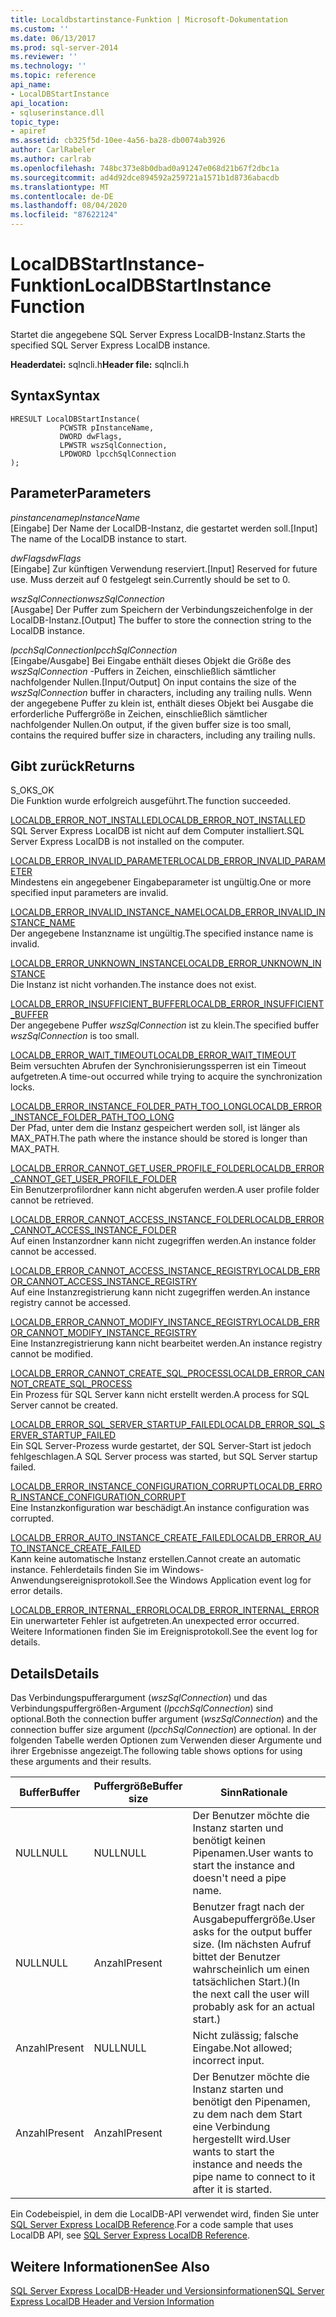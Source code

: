```yaml
---
title: Localdbstartinstance-Funktion | Microsoft-Dokumentation
ms.custom: ''
ms.date: 06/13/2017
ms.prod: sql-server-2014
ms.reviewer: ''
ms.technology: ''
ms.topic: reference
api_name:
- LocalDBStartInstance
api_location:
- sqluserinstance.dll
topic_type:
- apiref
ms.assetid: cb325f5d-10ee-4a56-ba28-db0074ab3926
author: CarlRabeler
ms.author: carlrab
ms.openlocfilehash: 748bc373e8b0dbad0a91247e068d21b67f2dbc1a
ms.sourcegitcommit: ad4d92dce894592a259721a1571b1d8736abacdb
ms.translationtype: MT
ms.contentlocale: de-DE
ms.lasthandoff: 08/04/2020
ms.locfileid: "87622124"
---
```

# <a name="localdbstartinstance-function"></a><span data-ttu-id="e35c6-102">LocalDBStartInstance-Funktion</span><span class="sxs-lookup"><span data-stu-id="e35c6-102">LocalDBStartInstance Function</span></span>
  <span data-ttu-id="e35c6-103">Startet die angegebene SQL Server Express LocalDB-Instanz.</span><span class="sxs-lookup"><span data-stu-id="e35c6-103">Starts the specified SQL Server Express LocalDB instance.</span></span>  
  
 <span data-ttu-id="e35c6-104">**Headerdatei:** sqlncli.h</span><span class="sxs-lookup"><span data-stu-id="e35c6-104">**Header file:** sqlncli.h</span></span>  
  
## <a name="syntax"></a><span data-ttu-id="e35c6-105">Syntax</span><span class="sxs-lookup"><span data-stu-id="e35c6-105">Syntax</span></span>  
  
```  
HRESULT LocalDBStartInstance(  
           PCWSTR pInstanceName,  
           DWORD dwFlags,   
           LPWSTR wszSqlConnection,   
           LPDWORD lpcchSqlConnection   
);  
```  
  
## <a name="parameters"></a><span data-ttu-id="e35c6-106">Parameter</span><span class="sxs-lookup"><span data-stu-id="e35c6-106">Parameters</span></span>  
 <span data-ttu-id="e35c6-107">*pinstancename*</span><span class="sxs-lookup"><span data-stu-id="e35c6-107">*pInstanceName*</span></span>  
 <span data-ttu-id="e35c6-108">[Eingabe] Der Name der LocalDB-Instanz, die gestartet werden soll.</span><span class="sxs-lookup"><span data-stu-id="e35c6-108">[Input] The name of the LocalDB instance to start.</span></span>  
  
 <span data-ttu-id="e35c6-109">*dwFlags*</span><span class="sxs-lookup"><span data-stu-id="e35c6-109">*dwFlags*</span></span>  
 <span data-ttu-id="e35c6-110">[Eingabe] Zur künftigen Verwendung reserviert.</span><span class="sxs-lookup"><span data-stu-id="e35c6-110">[Input] Reserved for future use.</span></span> <span data-ttu-id="e35c6-111">Muss derzeit auf 0 festgelegt sein.</span><span class="sxs-lookup"><span data-stu-id="e35c6-111">Currently should be set to 0.</span></span>  
  
 <span data-ttu-id="e35c6-112">*wszSqlConnection*</span><span class="sxs-lookup"><span data-stu-id="e35c6-112">*wszSqlConnection*</span></span>  
 <span data-ttu-id="e35c6-113">[Ausgabe] Der Puffer zum Speichern der Verbindungszeichenfolge in der LocalDB-Instanz.</span><span class="sxs-lookup"><span data-stu-id="e35c6-113">[Output] The buffer to store the connection string to the LocalDB instance.</span></span>  
  
 <span data-ttu-id="e35c6-114">*lpcchSqlConnection*</span><span class="sxs-lookup"><span data-stu-id="e35c6-114">*lpcchSqlConnection*</span></span>  
 <span data-ttu-id="e35c6-115">[Eingabe/Ausgabe] Bei Eingabe enthält dieses Objekt die Größe des *wszSqlConnection* -Puffers in Zeichen, einschließlich sämtlicher nachfolgender Nullen.</span><span class="sxs-lookup"><span data-stu-id="e35c6-115">[Input/Output] On input contains the size of the *wszSqlConnection* buffer in characters, including any trailing nulls.</span></span> <span data-ttu-id="e35c6-116">Wenn der angegebene Puffer zu klein ist, enthält dieses Objekt bei Ausgabe die erforderliche Puffergröße in Zeichen, einschließlich sämtlicher nachfolgender Nullen.</span><span class="sxs-lookup"><span data-stu-id="e35c6-116">On output, if the given buffer size is too small, contains the required buffer size in characters, including any trailing nulls.</span></span>  
  
## <a name="returns"></a><span data-ttu-id="e35c6-117">Gibt zurück</span><span class="sxs-lookup"><span data-stu-id="e35c6-117">Returns</span></span>  
 <span data-ttu-id="e35c6-118">S_OK</span><span class="sxs-lookup"><span data-stu-id="e35c6-118">S_OK</span></span>  
 <span data-ttu-id="e35c6-119">Die Funktion wurde erfolgreich ausgeführt.</span><span class="sxs-lookup"><span data-stu-id="e35c6-119">The function succeeded.</span></span>  
  
 [<span data-ttu-id="e35c6-120">LOCALDB_ERROR_NOT_INSTALLED</span><span class="sxs-lookup"><span data-stu-id="e35c6-120">LOCALDB_ERROR_NOT_INSTALLED</span></span>](../express-localdb-error-messages/localdb-error-not-installed.md)  
 <span data-ttu-id="e35c6-121">SQL Server Express LocalDB ist nicht auf dem Computer installiert.</span><span class="sxs-lookup"><span data-stu-id="e35c6-121">SQL Server Express LocalDB is not installed on the computer.</span></span>  
  
 [<span data-ttu-id="e35c6-122">LOCALDB_ERROR_INVALID_PARAMETER</span><span class="sxs-lookup"><span data-stu-id="e35c6-122">LOCALDB_ERROR_INVALID_PARAMETER</span></span>](../express-localdb-error-messages/localdb-error-invalid-parameter.md)  
 <span data-ttu-id="e35c6-123">Mindestens ein angegebener Eingabeparameter ist ungültig.</span><span class="sxs-lookup"><span data-stu-id="e35c6-123">One or more specified input parameters are invalid.</span></span>  
  
 [<span data-ttu-id="e35c6-124">LOCALDB_ERROR_INVALID_INSTANCE_NAME</span><span class="sxs-lookup"><span data-stu-id="e35c6-124">LOCALDB_ERROR_INVALID_INSTANCE_NAME</span></span>](../express-localdb-error-messages/localdb-error-invalid-instance-name.md)  
 <span data-ttu-id="e35c6-125">Der angegebene Instanzname ist ungültig.</span><span class="sxs-lookup"><span data-stu-id="e35c6-125">The specified instance name is invalid.</span></span>  
  
 [<span data-ttu-id="e35c6-126">LOCALDB_ERROR_UNKNOWN_INSTANCE</span><span class="sxs-lookup"><span data-stu-id="e35c6-126">LOCALDB_ERROR_UNKNOWN_INSTANCE</span></span>](../express-localdb-error-messages/localdb-error-unknown-instance.md)  
 <span data-ttu-id="e35c6-127">Die Instanz ist nicht vorhanden.</span><span class="sxs-lookup"><span data-stu-id="e35c6-127">The instance does not exist.</span></span>  
  
 [<span data-ttu-id="e35c6-128">LOCALDB_ERROR_INSUFFICIENT_BUFFER</span><span class="sxs-lookup"><span data-stu-id="e35c6-128">LOCALDB_ERROR_INSUFFICIENT_BUFFER</span></span>](../express-localdb-error-messages/localdb-error-insufficient-buffer.md)  
 <span data-ttu-id="e35c6-129">Der angegebene Puffer *wszSqlConnection* ist zu klein.</span><span class="sxs-lookup"><span data-stu-id="e35c6-129">The specified buffer *wszSqlConnection* is too small.</span></span>  
  
 [<span data-ttu-id="e35c6-130">LOCALDB_ERROR_WAIT_TIMEOUT</span><span class="sxs-lookup"><span data-stu-id="e35c6-130">LOCALDB_ERROR_WAIT_TIMEOUT</span></span>](../express-localdb-error-messages/localdb-error-wait-timeout.md)  
 <span data-ttu-id="e35c6-131">Beim versuchten Abrufen der Synchronisierungssperren ist ein Timeout aufgetreten.</span><span class="sxs-lookup"><span data-stu-id="e35c6-131">A time-out occurred while trying to acquire the synchronization locks.</span></span>  
  
 [<span data-ttu-id="e35c6-132">LOCALDB_ERROR_INSTANCE_FOLDER_PATH_TOO_LONG</span><span class="sxs-lookup"><span data-stu-id="e35c6-132">LOCALDB_ERROR_INSTANCE_FOLDER_PATH_TOO_LONG</span></span>](../express-localdb-error-messages/localdb-error-instance-folder-path-too-long.md)  
 <span data-ttu-id="e35c6-133">Der Pfad, unter dem die Instanz gespeichert werden soll, ist länger als MAX_PATH.</span><span class="sxs-lookup"><span data-stu-id="e35c6-133">The path where the instance should be stored is longer than MAX_PATH.</span></span>  
  
 [<span data-ttu-id="e35c6-134">LOCALDB_ERROR_CANNOT_GET_USER_PROFILE_FOLDER</span><span class="sxs-lookup"><span data-stu-id="e35c6-134">LOCALDB_ERROR_CANNOT_GET_USER_PROFILE_FOLDER</span></span>](../express-localdb-error-messages/localdb-error-cannot-get-user-profile-folder.md)  
 <span data-ttu-id="e35c6-135">Ein Benutzerprofilordner kann nicht abgerufen werden.</span><span class="sxs-lookup"><span data-stu-id="e35c6-135">A user profile folder cannot be retrieved.</span></span>  
  
 [<span data-ttu-id="e35c6-136">LOCALDB_ERROR_CANNOT_ACCESS_INSTANCE_FOLDER</span><span class="sxs-lookup"><span data-stu-id="e35c6-136">LOCALDB_ERROR_CANNOT_ACCESS_INSTANCE_FOLDER</span></span>](../express-localdb-error-messages/localdb-error-cannot-access-instance-folder.md)  
 <span data-ttu-id="e35c6-137">Auf einen Instanzordner kann nicht zugegriffen werden.</span><span class="sxs-lookup"><span data-stu-id="e35c6-137">An instance folder cannot be accessed.</span></span>  
  
 [<span data-ttu-id="e35c6-138">LOCALDB_ERROR_CANNOT_ACCESS_INSTANCE_REGISTRY</span><span class="sxs-lookup"><span data-stu-id="e35c6-138">LOCALDB_ERROR_CANNOT_ACCESS_INSTANCE_REGISTRY</span></span>](../express-localdb-error-messages/localdb-error-cannot-access-instance-registry.md)  
 <span data-ttu-id="e35c6-139">Auf eine Instanzregistrierung kann nicht zugegriffen werden.</span><span class="sxs-lookup"><span data-stu-id="e35c6-139">An instance registry cannot be accessed.</span></span>  
  
 [<span data-ttu-id="e35c6-140">LOCALDB_ERROR_CANNOT_MODIFY_INSTANCE_REGISTRY</span><span class="sxs-lookup"><span data-stu-id="e35c6-140">LOCALDB_ERROR_CANNOT_MODIFY_INSTANCE_REGISTRY</span></span>](../express-localdb-error-messages/localdb-error-cannot-modify-instance-registry.md)  
 <span data-ttu-id="e35c6-141">Eine Instanzregistrierung kann nicht bearbeitet werden.</span><span class="sxs-lookup"><span data-stu-id="e35c6-141">An instance registry cannot be modified.</span></span>  
  
 [<span data-ttu-id="e35c6-142">LOCALDB_ERROR_CANNOT_CREATE_SQL_PROCESS</span><span class="sxs-lookup"><span data-stu-id="e35c6-142">LOCALDB_ERROR_CANNOT_CREATE_SQL_PROCESS</span></span>](../express-localdb-error-messages/localdb-error-cannot-create-sql-process.md)  
 <span data-ttu-id="e35c6-143">Ein Prozess für SQL Server kann nicht erstellt werden.</span><span class="sxs-lookup"><span data-stu-id="e35c6-143">A process for SQL Server cannot be created.</span></span>  
  
 [<span data-ttu-id="e35c6-144">LOCALDB_ERROR_SQL_SERVER_STARTUP_FAILED</span><span class="sxs-lookup"><span data-stu-id="e35c6-144">LOCALDB_ERROR_SQL_SERVER_STARTUP_FAILED</span></span>](../express-localdb-error-messages/localdb-error-sql-server-startup-failed.md)  
 <span data-ttu-id="e35c6-145">Ein SQL Server-Prozess wurde gestartet, der SQL Server-Start ist jedoch fehlgeschlagen.</span><span class="sxs-lookup"><span data-stu-id="e35c6-145">A SQL Server process was started, but SQL Server startup failed.</span></span>  
  
 [<span data-ttu-id="e35c6-146">LOCALDB_ERROR_INSTANCE_CONFIGURATION_CORRUPT</span><span class="sxs-lookup"><span data-stu-id="e35c6-146">LOCALDB_ERROR_INSTANCE_CONFIGURATION_CORRUPT</span></span>](../express-localdb-error-messages/localdb-error-instance-configuration-corrupt.md)  
 <span data-ttu-id="e35c6-147">Eine Instanzkonfiguration war beschädigt.</span><span class="sxs-lookup"><span data-stu-id="e35c6-147">An instance configuration was corrupted.</span></span>  
  
 [<span data-ttu-id="e35c6-148">LOCALDB_ERROR_AUTO_INSTANCE_CREATE_FAILED</span><span class="sxs-lookup"><span data-stu-id="e35c6-148">LOCALDB_ERROR_AUTO_INSTANCE_CREATE_FAILED</span></span>](../express-localdb-error-messages/localdb-error-auto-instance-create-failed.md)  
 <span data-ttu-id="e35c6-149">Kann keine automatische Instanz erstellen.</span><span class="sxs-lookup"><span data-stu-id="e35c6-149">Cannot create an automatic instance.</span></span> <span data-ttu-id="e35c6-150">Fehlerdetails finden Sie im Windows-Anwendungsereignisprotokoll.</span><span class="sxs-lookup"><span data-stu-id="e35c6-150">See the Windows Application event log for error details.</span></span>  
  
 [<span data-ttu-id="e35c6-151">LOCALDB_ERROR_INTERNAL_ERROR</span><span class="sxs-lookup"><span data-stu-id="e35c6-151">LOCALDB_ERROR_INTERNAL_ERROR</span></span>](../express-localdb-error-messages/localdb-error-internal-error.md)  
 <span data-ttu-id="e35c6-152">Ein unerwarteter Fehler ist aufgetreten.</span><span class="sxs-lookup"><span data-stu-id="e35c6-152">An unexpected error occurred.</span></span> <span data-ttu-id="e35c6-153">Weitere Informationen finden Sie im Ereignisprotokoll.</span><span class="sxs-lookup"><span data-stu-id="e35c6-153">See the event log for details.</span></span>  
  
## <a name="details"></a><span data-ttu-id="e35c6-154">Details</span><span class="sxs-lookup"><span data-stu-id="e35c6-154">Details</span></span>  
 <span data-ttu-id="e35c6-155">Das Verbindungspufferargument (*wszSqlConnection*) und das Verbindungspuffergrößen-Argument (*lpcchSqlConnection*) sind optional.</span><span class="sxs-lookup"><span data-stu-id="e35c6-155">Both the connection buffer argument (*wszSqlConnection*) and the connection buffer size argument (*lpcchSqlConnection*) are optional.</span></span> <span data-ttu-id="e35c6-156">In der folgenden Tabelle werden Optionen zum Verwenden dieser Argumente und ihrer Ergebnisse angezeigt.</span><span class="sxs-lookup"><span data-stu-id="e35c6-156">The following table shows options for using these arguments and their results.</span></span>  
  
|<span data-ttu-id="e35c6-157">Buffer</span><span class="sxs-lookup"><span data-stu-id="e35c6-157">Buffer</span></span>|<span data-ttu-id="e35c6-158">Puffergröße</span><span class="sxs-lookup"><span data-stu-id="e35c6-158">Buffer size</span></span>|<span data-ttu-id="e35c6-159">Sinn</span><span class="sxs-lookup"><span data-stu-id="e35c6-159">Rationale</span></span>|<span data-ttu-id="e35c6-160">Aktion</span><span class="sxs-lookup"><span data-stu-id="e35c6-160">Action</span></span>|  
|------------|-----------------|---------------|------------|  
|<span data-ttu-id="e35c6-161">NULL</span><span class="sxs-lookup"><span data-stu-id="e35c6-161">NULL</span></span>|<span data-ttu-id="e35c6-162">NULL</span><span class="sxs-lookup"><span data-stu-id="e35c6-162">NULL</span></span>|<span data-ttu-id="e35c6-163">Der Benutzer möchte die Instanz starten und benötigt keinen Pipenamen.</span><span class="sxs-lookup"><span data-stu-id="e35c6-163">User wants to start the instance and doesn't need a pipe name.</span></span>|<span data-ttu-id="e35c6-164">Startet eine Instanz (keine Piperückgabe und keine erforderliche Puffergrößenrückgabe).</span><span class="sxs-lookup"><span data-stu-id="e35c6-164">Starts an instance (no pipe return and no required buffer size return).</span></span>|  
|<span data-ttu-id="e35c6-165">NULL</span><span class="sxs-lookup"><span data-stu-id="e35c6-165">NULL</span></span>|<span data-ttu-id="e35c6-166">Anzahl</span><span class="sxs-lookup"><span data-stu-id="e35c6-166">Present</span></span>|<span data-ttu-id="e35c6-167">Benutzer fragt nach der Ausgabepuffergröße.</span><span class="sxs-lookup"><span data-stu-id="e35c6-167">User asks for the output buffer size.</span></span> <span data-ttu-id="e35c6-168">(Im nächsten Aufruf bittet der Benutzer wahrscheinlich um einen tatsächlichen Start.)</span><span class="sxs-lookup"><span data-stu-id="e35c6-168">(In the next call the user will probably ask for an actual start.)</span></span>|<span data-ttu-id="e35c6-169">Gibt eine erforderliche Puffergröße (kein Start und keine Piperückgabe) zurück.</span><span class="sxs-lookup"><span data-stu-id="e35c6-169">Returns a required buffer size (no start and no pipe return).</span></span> <span data-ttu-id="e35c6-170">Ergebnis ist S_OK.</span><span class="sxs-lookup"><span data-stu-id="e35c6-170">Result is S_OK.</span></span>|  
|<span data-ttu-id="e35c6-171">Anzahl</span><span class="sxs-lookup"><span data-stu-id="e35c6-171">Present</span></span>|<span data-ttu-id="e35c6-172">NULL</span><span class="sxs-lookup"><span data-stu-id="e35c6-172">NULL</span></span>|<span data-ttu-id="e35c6-173">Nicht zulässig; falsche Eingabe.</span><span class="sxs-lookup"><span data-stu-id="e35c6-173">Not allowed; incorrect input.</span></span>|<span data-ttu-id="e35c6-174">Das zurückgegebene Ergebnis ist LOCALDB_ERROR_INVALID_PARAMETER.</span><span class="sxs-lookup"><span data-stu-id="e35c6-174">Returned result is LOCALDB_ERROR_INVALID_PARAMETER.</span></span>|  
|<span data-ttu-id="e35c6-175">Anzahl</span><span class="sxs-lookup"><span data-stu-id="e35c6-175">Present</span></span>|<span data-ttu-id="e35c6-176">Anzahl</span><span class="sxs-lookup"><span data-stu-id="e35c6-176">Present</span></span>|<span data-ttu-id="e35c6-177">Der Benutzer möchte die Instanz starten und benötigt den Pipenamen, zu dem nach dem Start eine Verbindung hergestellt wird.</span><span class="sxs-lookup"><span data-stu-id="e35c6-177">User wants to start the instance and needs the pipe name to connect to it after it is started.</span></span>|<span data-ttu-id="e35c6-178">Überprüft die Puffergröße, startet die Instanz und gibt den Pipenamen im Puffer zurück.</span><span class="sxs-lookup"><span data-stu-id="e35c6-178">Checks the buffer size, starts the instance, and returns the pipe name in the buffer.</span></span> <br /><span data-ttu-id="e35c6-179">Das Puffergrößen Argument gibt die Länge der Zeichenfolge "Server =" zurück, ohne abschließende Nullen.</span><span class="sxs-lookup"><span data-stu-id="e35c6-179">The buffer size argument returns the length of the "server=" string, not including terminating nulls.</span></span>|  
  
 <span data-ttu-id="e35c6-180">Ein Codebeispiel, in dem die LocalDB-API verwendet wird, finden Sie unter [SQL Server Express LocalDB Reference](../sql-server-express-localdb-reference.md).</span><span class="sxs-lookup"><span data-stu-id="e35c6-180">For a code sample that uses LocalDB API, see [SQL Server Express LocalDB Reference](../sql-server-express-localdb-reference.md).</span></span>  
  
## <a name="see-also"></a><span data-ttu-id="e35c6-181">Weitere Informationen</span><span class="sxs-lookup"><span data-stu-id="e35c6-181">See Also</span></span>  
 [<span data-ttu-id="e35c6-182">SQL Server Express LocalDB-Header und Versionsinformationen</span><span class="sxs-lookup"><span data-stu-id="e35c6-182">SQL Server Express LocalDB Header and Version Information</span></span>](sql-server-express-localdb-header-and-version-information.md)  
  
  
